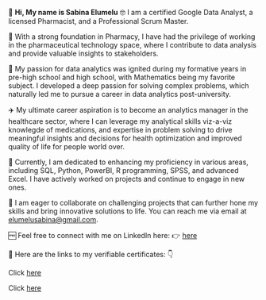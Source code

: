 👋 **Hi, My name is Sabina Elumelu**
🤓 I am a certified Google Data Analyst, a licensed Pharmacist, and a Professional Scrum Master.

🧱 With a strong foundation in Pharmacy, I have had the privilege of working in the pharmaceutical technology space, where I contribute to data analysis and provide valuable insights to stakeholders.

🦅 My passion for data analytics was ignited during my formative years in pre-high school and high school, with Mathematics being my favorite subject. I developed a deep passion for solving complex problems, which naturally led me to pursue a career in data analytics post-university.

✈️ My ultimate career aspiration is to become an analytics manager in the healthcare sector, where I can leverage my analytical skills viz-a-viz knowlegde of medications, and expertise in problem solving to drive meaningful insights and decisions for health optimization and improved quality of life for people world over.

🌱 Currently, I am dedicated to enhancing my proficiency in various areas, including SQL, Python, PowerBI, R programming, SPSS, and advanced Excel. I have actively worked on projects and continue to engage in new ones.

💞️ I am eager to collaborate on challenging projects that can further hone my skills and bring innovative solutions to life. You can reach me via email at elumelusabina@gmail.com.

🆓 Feel free to connect with me on LinkedIn here: 👉 [here](https://www.linkedin.com/in/sabina-elumelu)

🔗 Here are the links to my verifiable certificates: 👇

Click [here](https://www.credly.com/badges/5b24bf74-5329-45a0-a003-322a52b811c9)

Click [here](https://www.credly.com/badges/5194dc77-1cdf-49b5-a206-819e72caee42)
<!---
Encyclobinafix/Encyclobinafix is a ✨ special ✨ repository because its `README.md` (this file) appears on your GitHub profile.
You can click the Preview link to take a look at your changes.
--->
